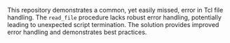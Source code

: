 This repository demonstrates a common, yet easily missed, error in Tcl file handling. The `read_file` procedure lacks robust error handling, potentially leading to unexpected script termination. The solution provides improved error handling and demonstrates best practices.